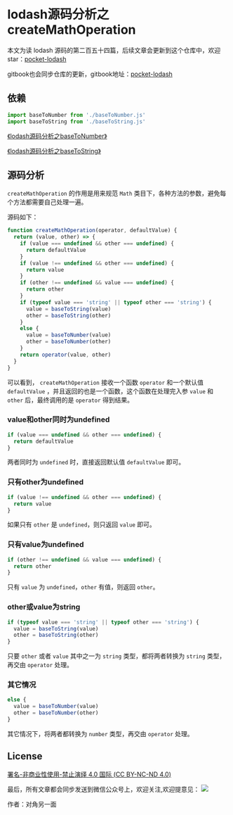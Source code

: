 # lodash源码分析之createMathOperation

本文为读 lodash 源码的第二百五十四篇，后续文章会更新到这个仓库中，欢迎 star：[pocket-lodash](https://github.com/yeyuqiudeng/pocket-lodash)

gitbook也会同步仓库的更新，gitbook地址：[pocket-lodash](https://www.gitbook.com/book/yeyuqiudeng/pocket-lodash/details)

## 依赖

```javascript
import baseToNumber from './baseToNumber.js'
import baseToString from './baseToString.js'
```

[《lodash源码分析之baseToNumber》](./baseToNumber.md)

[《lodash源码分析之baseToString》](./baseToString.md)


## 源码分析

`createMathOperation` 的作用是用来规范 `Math` 类目下，各种方法的参数，避免每个方法都需要自己处理一遍。

源码如下：

```javascript
function createMathOperation(operator, defaultValue) {
  return (value, other) => {
    if (value === undefined && other === undefined) {
      return defaultValue
    }
    if (value !== undefined && other === undefined) {
      return value
    }
    if (other !== undefined && value === undefined) {
      return other
    }
    if (typeof value === 'string' || typeof other === 'string') {
      value = baseToString(value)
      other = baseToString(other)
    }
    else {
      value = baseToNumber(value)
      other = baseToNumber(other)
    }
    return operator(value, other)
  }
}
```

可以看到， `createMathOperation` 接收一个函数 `operator` 和一个默认值 `defaultValue` ，并且返回的也是一个函数，这个函数在处理完入参 `value` 和 `other` 后，最终调用的是 `operator` 得到结果。

### value和other同时为undefined

```javascript
if (value === undefined && other === undefined) {
  return defaultValue
}
```

两者同时为 `undefined` 时，直接返回默认值 `defaultValue` 即可。

### 只有other为undefined

```javascript
if (value !== undefined && other === undefined) {
  return value
}
```

如果只有 `other` 是 `undefined`，则只返回 `value` 即可。

### 只有value为undefined

```javascript
if (other !== undefined && value === undefined) {
  return other
}
```

只有 `value` 为 `undefined`，`other` 有值，则返回 `other`。

### other或value为string

```javascript
if (typeof value === 'string' || typeof other === 'string') {
  value = baseToString(value)
  other = baseToString(other)
}
```

只要 `other` 或者 `value` 其中之一为 `string` 类型，都将两者转换为 `string` 类型，再交由 `operator` 处理。

### 其它情况

```javascript
else {
  value = baseToNumber(value)
  other = baseToNumber(other)
}
```

其它情况下，将两者都转换为 `number` 类型，再交由 `operator` 处理。

## License

[署名-非商业性使用-禁止演绎 4.0 国际 (CC BY-NC-ND 4.0)](http://creativecommons.org/licenses/by-nc-nd/4.0/)

最后，所有文章都会同步发送到微信公众号上，欢迎关注,欢迎提意见：  ![](https://raw.githubusercontent.com/yeyuqiudeng/resource/master/images/qrcode_front-end-article.jpg) 

作者：对角另一面 

